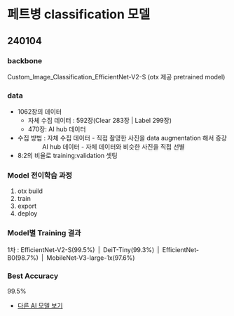 # 페트병 classification 모델
<a name="top"></a>

## 240104
### backbone
Custom_Image_Classification_EfficientNet-V2-S (otx 제공 pretrained model)
### data
- 1062장의 데이터
  - 자체 수집 데이터 : 592장(Clear 283장 | Label 299장)
  - 470장: AI hub 데이터
- 수집 방법 : 자체 수집 데이터 - 직접 촬영한 사진을 data augmentation 해서 증강<br>
&ensp;&ensp;&ensp;&ensp;&ensp;&ensp;&ensp;&ensp;AI hub 데이터 - 자체 데이터와 비슷한 사진을 직접 선별
- 8:2의 비율로 training:validation 셋팅
### Model 전이학습 과정
1. otx build
2. train
3. export
4. deploy
### Model별 Training 결과
1차 : EfficientNet-V2-S(99.5%)&ensp;|&ensp;DeiT-Tiny(99.3%)&ensp;|&ensp;EfficientNet-B0(98.7%)&ensp;|&ensp;MobileNet-V3-large-1x(97.6%)
### Best Accuracy
99.5%

- [다른 AI 모델 보기](/README.md#used-ai-model)
